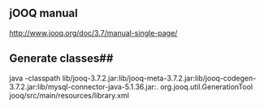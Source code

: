 
## jOOQ manual ##

http://www.jooq.org/doc/3.7/manual-single-page/

## Generate classes##

java -classpath lib/jooq-3.7.2.jar:lib/jooq-meta-3.7.2.jar:lib/jooq-codegen-3.7.2.jar:lib/mysql-connector-java-5.1.36.jar:. org.jooq.util.GenerationTool jooq/src/main/resources/library.xml
